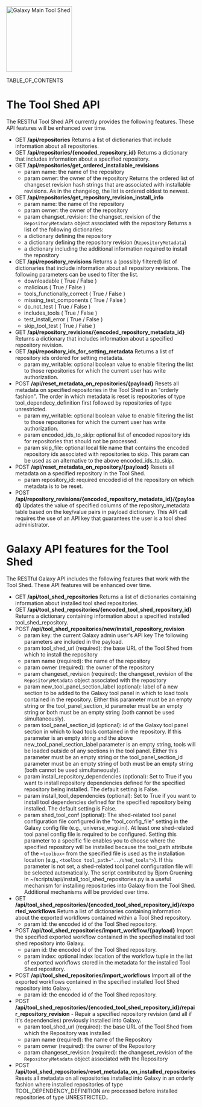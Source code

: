 <div class='center'> <a href='http://toolshed.g2.bx.psu.edu'><img src='/Images/Logos/ToolShed.jpg' alt='Galaxy Main Tool Shed' height="174" /></a> </div>

TABLE_OF_CONTENTS

# The Tool Shed API

The RESTful Tool Shed API currently provides the following features.  These API features will be enhanced over time.

* GET **/api/repositories**
  Returns a list of dictionaries that include information about all repositories.
* GET **/api/repositories/{encoded_repository_id}**
  Returns a dictionary that includes information about a specified repository.
* GET **/api/repositories/get_ordered_installable_revisions**
  * param name: the name of the repository
  * param owner: the owner of the repository
  Returns the ordered list of changeset revision hash strings that are associated with installable revisions.  As in the changelog, the list is ordered oldest to newest.
* GET **/api/repositories/get_repository_revision_install_info**
  * param name: the name of the repository
  * param owner: the owner of the repository
  * param changset_revision: the changset_revision of the `RepositoryMetadata` object associated with the repository
  Returns a list of the following dictionaries:
  * a dictionary defining the repository
  * a dictionary defining the repository revision (`RepositoryMetadata`)
  * a dictionary including the additional information required to install the repository
* GET **/api/repository_revisions**
  Returns a (possibly filtered) list of dictionaries that include information about all repository revisions.  The following parameters can be used to filter the list.
  * downloadable ( True / False )
  * malicious ( True / False )
  * tools_functionally_correct ( True / False )
  * missing_test_components ( True / False )
  * do_not_test ( True / False )
  * includes_tools ( True / False )
  * test_install_error ( True / False )
  * skip_tool_test ( True / False )
* GET **/api/repository_revisions/{encoded_repository_metadata_id}**
  Returns a dictionary that includes information about a specified repository revision.
* GET **/api/repository_ids_for_setting_metadata**
  Returns a list of repository ids ordered for setting metadata.
  * param my_writable: optional boolean value to enable filtering the list to those repositories for which the current user has write authorization.
* POST **/api/reset_metadata_on_repositories/{payload}**
  Resets all metadata on specified repositories in the Tool Shed in an "orderly fashion".  The order in which metadata is reset is repositories of type tool_dependecy_definition first followed by repositories of type unrestricted.
  * param my_writable: optional boolean value to enable filtering the list to those repositories for which the current user has write authorization.
  * param encoded_ids_to_skip: optional list of encoded repository ids for repositories that should not be processed.
  * param skip_file: optional local file name that contains the encoded repository ids associated with repositories to skip.  This param can be used as an alternative to the above encoded_ids_to_skip.
* POST **/api/reset_metadata_on_repository/{payload}**
  Resets all metadata on a specified repository in the Tool Shed.
  * param repository_id: required encoded id of the repository on which metadata is to be reset.
* POST **/api/repository_revisions/{encoded_repository_metadata_id}/{payload}**
  Updates the value of specified columns of the repository_metadata table based on the key/value pairs in payload dictionary.  This API call requires the use of an API key that guarantees the user is a tool shed administrator.

# Galaxy API features for the Tool Shed

The RESTful Galaxy API includes the following features that work with the Tool Shed.  These API features will be enhanced over time.

* GET **/api/tool_shed_repositories**
  Returns a list of dictionaries containing information about installed tool shed repositories.
* GET **/api/tool_shed_repositories/{encoded_tool_shed_repository_id}**
  Returns a dictionary containing information about a specified installed tool_shed_repository.
* POST **/api/tool_shed_repositories/new/install_repository_revision**
  * param key: the current Galaxy admin user's API key
  The following parameters are included in the payload.
  * param tool_shed_url (required): the base URL of the Tool Shed from which to install the repository
  * param name (required): the name of the repository
  * param owner (required): the owner of the repository
  * param changeset_revision (required): the changeset_revision of the `RepositoryMetadata` object associated with the repository
  * param new_tool_panel_section_label (optional): label of a new section to be added to the Galaxy tool panel in which to load tools contained in the repository.  Either this parameter must be an empty string or the tool_panel_section_id parameter must be an empty string or both must be an empty string (both cannot be used simultaneously).
  * param tool_panel_section_id (optional): id of the Galaxy tool panel section in which to load tools contained in the repository.  If this parameter is an empty string and the above new_tool_panel_section_label parameter is an empty string, tools will be loaded outside of any sections in the tool panel.  Either this parameter must be an empty string or the tool_panel_section_id parameter must be an empty string of both must be an empty string (both cannot be used simultaneously).
  * param install_repository_dependencies (optional): Set to True if you want to install repository dependencies defined for the specified repository being installed.  The default setting is False.
  * param install_tool_dependencies (optional): Set to True if you want to install tool dependencies defined for the specified repository being installed.  The default setting is False.
  * param shed_tool_conf (optional): The shed-related tool panel configuration file configured in the "tool_config_file" setting in the Galaxy config file (e.g., universe_wsgi.ini).  At least one shed-related tool panel config file is required to be configured. Setting this parameter to a specific file enables you to choose where the specified repository will be installed because the tool_path attribute of the `<toolbox>` from the specified file is used as the installation location (e.g., `<toolbox tool_path="../shed_tools">`).  If this parameter is not set, a shed-related tool panel configuration file will be selected automatically.
  The script contributed by Bjorn Gruening in ~/scripts/api/install_tool_shed_repositories.py is a useful mechanism for installing repositories into Galaxy from the Tool Shed.  Additional mechanisms will be provided over time.
* GET **/api/tool_shed_repositories/{encoded_tool_shed_repository_id}/exported_workflows**
  Return a list of dictionaries containing information about the exported workflows contained within a Tool Shed repository.
  * param id: the encoded id of the Tool Shed repository.
* POST **/api/tool_shed_repositories/import_workflow/{payload}**
  Import the specified exported workflow contained in the specified installed tool shed repository into Galaxy.
  * param id: the encoded id of the Tool Shed repository.
  * param index: optional index location of the workflow tuple in the list of exported workflows stored in the metadata for the installed Tool Shed repository.
* POST **/api/tool_shed_repositories/import_workflows**
  Import all of the exported workflows contained in the specified installed Tool Shed repository into Galaxy.
  * param id: the encoded id of the Tool Shed repository.
* POST **/api/tool_shed_repositories/{encoded_tool_shed_repository_id}/repair_repository_revision** - Repair a specified repository revision (and all if it's dependencies) previously installed into Galaxy.
  * param tool_shed_url (required): the base URL of the Tool Shed from which the Repository was installed
  * param name (required): the name of the Repository
  * param owner (required): the owner of the Repository
  * param changeset_revision (required): the changeset_revision of the `RepositoryMetadata` object associated with the Repository
* POST **/api/tool_shed_repositories/reset_metadata_on_installed_repositories**
  Resets all metadata on all repositories installed into Galaxy in an orderly fashion where installed repositories of type TOOL_DEPENDENCY_DEFINITION are processed before installed repositories of type UNRESTRICTED..
